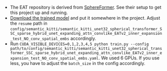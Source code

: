 - The EAT repository is derived from [SphereFormer](https://github.com/dvlab-research/SphereFormer). See their setup to get this project up and running.
- [Download the trained model](https://drive.google.com/file/d/1GauUHjrEQu6LMY1YlunbB0UJ77hXb33J/view?usp=sharing) and put it somewhere in the project. Adjust the ```resume``` path in ```config/semantic_kitti/semantic_kitti_unet32_spherical_transformer_SSC_sparse_hybrid_unet_expanding_attn_convlike_EATv2_inner_expansion_test_NO_conv_spatial_embs``` accordingly.
- Run ```CUDA_VISIBLE_DEVICES=0,1,2,3,4,5 python train.py --config path/to/config/semantic_kitti/semantic_kitti_unet32_spherical_transformer_SSC_sparse_hybrid_unet_expanding_attn_convlike_EATv2_inner_expansion_test_NO_conv_spatial_embs.yaml```. We used 6 GPUs. If you use less, you have to adjust the ```batch_size``` in the config accordingly. 
